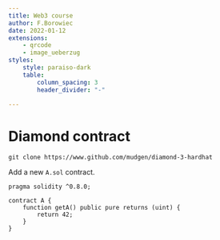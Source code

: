 ```yaml
---
title: Web3 course
author: F.Borowiec
date: 2022-01-12
extensions:
    - qrcode
    - image_ueberzug
styles:
    style: paraiso-dark
    table:
        column_spacing: 3
        header_divider: "-"

---
```


# Diamond contract

`git clone https://www.github.com/mudgen/diamond-3-hardhat`

Add a new `A.sol` contract.

```solidity
pragma solidity ^0.8.0;

contract A {
    function getA() public pure returns (uint) {
        return 42;
    }
}
```
